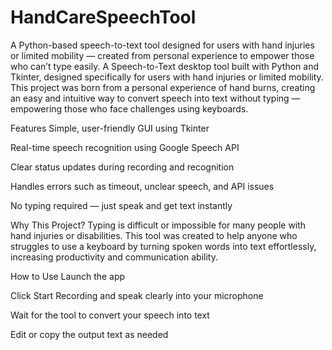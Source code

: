 # HandCareSpeechTool
A Python-based speech-to-text tool designed for users with hand injuries or limited mobility — created from personal experience to empower those who can’t type easily.
A Speech-to-Text desktop tool built with Python and Tkinter, designed specifically for users with hand injuries or limited mobility. This project was born from a personal experience of hand burns, creating an easy and intuitive way to convert speech into text without typing — empowering those who face challenges using keyboards.

Features
Simple, user-friendly GUI using Tkinter

Real-time speech recognition using Google Speech API

Clear status updates during recording and recognition

Handles errors such as timeout, unclear speech, and API issues

No typing required — just speak and get text instantly


Why This Project?
Typing is difficult or impossible for many people with hand injuries or disabilities. This tool was created to help anyone who struggles to use a keyboard by turning spoken words into text effortlessly, increasing productivity and communication ability.


How to Use
Launch the app

Click Start Recording and speak clearly into your microphone

Wait for the tool to convert your speech into text

Edit or copy the output text as needed

